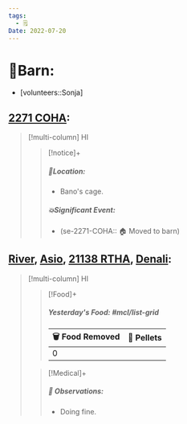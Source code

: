 ```yaml
---
tags:
  - 🗒️
Date: 2022-07-20
---
```


# 🏡Barn:
- [volunteers::Sonja]

## [2271 COHA](../RARE%20Birds/2271%20COHA.md):
> [!multi-column] HI
>
>> [!notice]+
>> ##### 📍Location:
>> - Bano's cage.
>>
>> ##### 💥Significant Event:
>> - (se-2271-COHA:: 🏠 Moved to barn)

## [River](../RARE%20Birds/Ed%20Birds/River.md), [Asio](../RARE%20Birds/Ed%20Birds/Asio.md), [21138 RTHA](../RARE%20Birds/21138%20RTHA.md), [Denali](../RARE%20Birds/Ed%20Birds/Denali.md):
> [!multi-column] HI
>
>> [!Food]+
>> ##### Yesterday's Food: #mcl/list-grid
>> |🗑️ Food Removed| 💩 Pellets
>> |---|---|
>>|0|
>
>> [!Medical]+
>> ##### 🔭 Observations:
>> - Doing fine.

